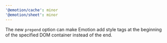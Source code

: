```yaml
---
'@emotion/cache': minor
'@emotion/sheet': minor
---
```


The new `prepend` option can make Emotion add style tags at the beginning of the specified DOM container instead of the end.
